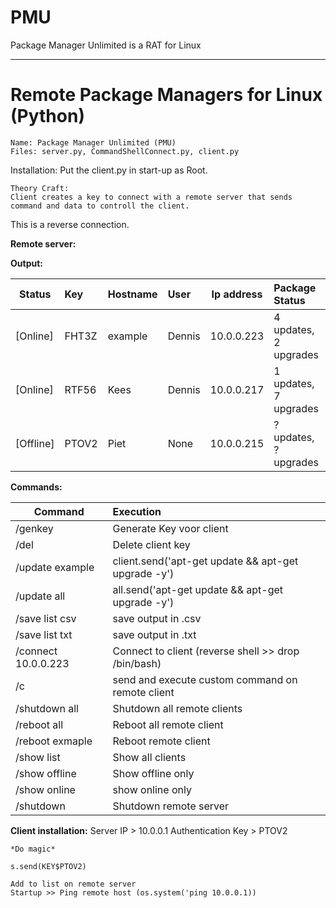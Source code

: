 # PMU
Package Manager Unlimited is a RAT for Linux

---

# Remote Package Managers for Linux (Python)

	Name: Package Manager Unlimited (PMU)
	Files: server.py, CommandShellConnect.py, client.py
  
  Installation: Put the client.py in start-up as Root.
  
	Theory Craft:
	Client creates a key to connect with a remote server that sends command and data to controll the client.
  This is a reverse connection.
	
**Remote server:**

**Output:**

| Status        | Key    | Hostname| User   |  Ip address| Package Status       |
| -------------  |:------| ------- |:-------| -----------|:---------------------|
| [Online]       | FHT3Z | example | Dennis | 10.0.0.223 | 4 updates, 2 upgrades|
| [Online]       | RTF56 | Kees    | Dennis | 10.0.0.217 | 1 updates, 7 upgrades|
| [Offline]      | PTOV2 | Piet    | None   | 10.0.0.215 | ? updates, ? upgrades|

								


**Commands:**

| Command        | Execution     |
| ------------- |:-------------|
| /genkey      | Generate Key voor client |
| /del <key>      | Delete client key|
| /update example  | client.send('apt-get update && apt-get upgrade -y')|
| /update all  | all.send('apt-get update && apt-get upgrade -y')|
| /save list csv  | save output in .csv|
| /save list txt  | save output in .txt|
| /connect 10.0.0.223  | Connect to client (reverse shell >> drop /bin/bash)|
| /c <command>  | send and execute custom command on remote client|
| /shutdown all  | Shutdown all remote clients|
| /reboot all | Reboot all remote client|
| /reboot exmaple  | Reboot remote client|
| /show list  | Show all clients|
| /show offline | Show offline only|
| /show online  | show online only|
| /shutdown  | Shutdown remote server|


**Client installation:**
	Server IP \> 10.0.0.1
	Authentication Key \> PTOV2
	
	*Do magic*

	s.send(KEY$PTOV2)
	
	Add to list on remote server
	Startup >> Ping remote host (os.system('ping 10.0.0.1))
	
